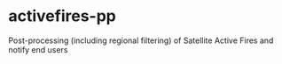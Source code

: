 # activefires-pp
Post-processing (including regional filtering) of Satellite Active Fires and notify end users
